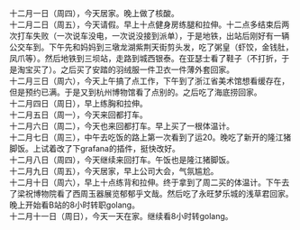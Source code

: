 十二月一日（周四），今天居家。晚上做了核酸。</br>
十二月二日（周五），今天请假。早上十点健身房练腿和拉伸。十二点多结束后两次打车失败（一次说车没电，一次说没接到派单），于是地铁，出站后刚好有一辆公交车到。下午先和妈妈到三墩龙湖紫荆天街剪头发，吃了粥皇（虾饺，金钱肚，凤爪等）。然后地铁到三坝站，走路到城西银泰。在亚瑟士看了鞋子（不打折，于是淘宝买了）。之后买了安踏的羽绒服一件卫衣一件薄外套回家。</br>
十二月三日（周六），今天上午搞了点工作，下午到了浙江省美术馆想看缓存在，但是预约已满。于是又到杭州博物馆看了点别的。之后吃了海底捞回家。</br>
十二月四日（周日），早上练胸和拉伸。</br>
十二月五日（周一），今天来回都打车。</br>
十二月六日（周二），今天也来回都打车。早上买了一根体温计。</br>
十二月七日（周三），中午去吃饭的路上第一次看到了运20。晚吃了新开的隆江猪脚饭。上试着改了下grafana的插件，挺快改好。</br>
十二月八日（周四），今天继续来回打车。午饭也是隆江猪脚饭。</br>
十二月九日（周五），今天居家，早上公司大会，气氛尴尬。</br>
十二月十日（周六），早上十点练背和拉伸。终于拿到了周二买的体温计。下午去了梁祝博物院看了西周玉器展览郁郁乎文哉。然后吃了永旺梦乐城的浅草君回家。晚上开始看B站的8小时转职golang。</br>
十二月十一日（周日），今天一天在家。继续看8小时转golang。</br>
